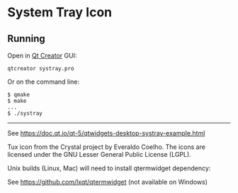 # System Tray Icon

## Running

Open in [Qt Creator](https://doc.qt.io/qtcreator/) GUI:

```shell
qtcreator systray.pro
```

Or on the command line:

```console
$ qmake
$ make
...
$ ./systray
```

----

See <https://doc.qt.io/qt-5/qtwidgets-desktop-systray-example.html>

Tux icon from the Crystal project by Everaldo Coelho.
The icons are licensed under the GNU Lesser General Public License (LGPL).

Unix builds (Linux, Mac) will need to install qtermwidget dependency:

See <https://github.com/lxqt/qtermwidget> (not available on Windows)
